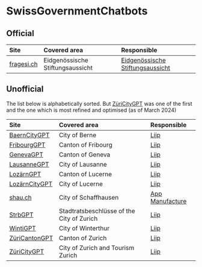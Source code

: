# SwissGovernmentChatbots

## Official

| Site | Covered area  | Responsible |
|:-----------|:--|:--|
| [fragesi.ch](https://fragesi.ch) |  Eidgenössische Stiftungsaussicht | [Eidgenössische Stiftungsaussicht](https://www.edi.admin.ch/) |

## Unofficial
The list below is alphabetically sorted. But [ZüriCityGPT](https://zuericitygpt.ch) was one of the first and the one which is most refined and optimised (as of March 2024)

| Site | Covered area  | Responsible |
|:-----------|:--|:--|
| [BaernCityGPT](https://baerncity.gpt.liip.ch/) | City of Berne | [Liip](https://liip.ch) |
| [FribourgGPT](https://fribourg.gpt.liip.ch/h) | Canton of Fribourg | [Liip](https://liip.ch) |
| [GenevaGPT](https://geneva.gpt.liip.ch/) | Canton of Geneva |  [Liip](https://liip.ch) |
| [LausanneGPT](https://lausanne.gpt.liip.ch/) | City of Lausanne | [Liip](https://liip.ch) |
| [LozärnGPT](https://lozaern.gpt.liip.ch/) | Canton of Lucerne | [Liip](https://liip.ch) |
| [LozärnCityGPT](https://lozaerncity.gpt.liip.ch/) | City of Lucerne | [Liip](https://liip.ch) |
| [shau.ch](https://shau.ch/) | City of Schaffhausen| [App Manufacture](https://www.appmanufacture.ch/) |
| [StrbGPT](https://strb.zuericitygpt.ch/) | Stadtratsbeschlüsse of the City of Zurich | [Liip](https://liip.ch)|
| [WintiGPT](https://winti.gpt.liip.ch/) | City of Winterthur | [Liip](https://liip.ch)  |
| [ZüriCantonGPT](https://zuericanton.gpt.liip.ch/h) | Canton of Zurich | [Liip](https://liip.ch) |
| [ZüriCityGPT](https://zuericitygpt.ch) | City of Zurich and Tourism Zurich | [Liip](https://liip.ch) |
